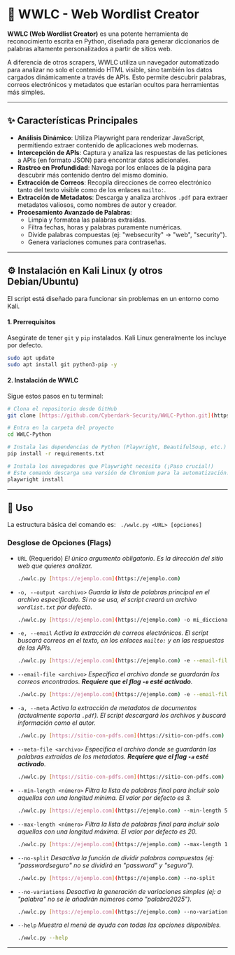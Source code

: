 # 🐍 WWLC - Web Wordlist Creator

**WWLC (Web Wordlist Creator)** es una potente herramienta de reconocimiento escrita en Python, diseñada para generar diccionarios de palabras altamente personalizados a partir de sitios web.

A diferencia de otros scrapers, WWLC utiliza un navegador automatizado para analizar no solo el contenido HTML visible, sino también los datos cargados dinámicamente a través de APIs. Esto permite descubrir palabras, correos electrónicos y metadatos que estarían ocultos para herramientas más simples.

---

## ✨ Características Principales

* **Análisis Dinámico**: Utiliza Playwright para renderizar JavaScript, permitiendo extraer contenido de aplicaciones web modernas.
* **Intercepción de APIs**: Captura y analiza las respuestas de las peticiones a APIs (en formato JSON) para encontrar datos adicionales.
* **Rastreo en Profundidad**: Navega por los enlaces de la página para descubrir más contenido dentro del mismo dominio.
* **Extracción de Correos**: Recopila direcciones de correo electrónico tanto del texto visible como de los enlaces `mailto:`.
* **Extracción de Metadatos**: Descarga y analiza archivos `.pdf` para extraer metadatos valiosos, como nombres de autor y creador.
* **Procesamiento Avanzado de Palabras**:
    * Limpia y formatea las palabras extraídas.
    * Filtra fechas, horas y palabras puramente numéricas.
    * Divide palabras compuestas (ej: "websecurity" -> "web", "security").
    * Genera variaciones comunes para contraseñas.

---

## ⚙️ Instalación en Kali Linux (y otros Debian/Ubuntu)

El script está diseñado para funcionar sin problemas en un entorno como Kali.

#### 1. Prerrequisitos
Asegúrate de tener `git` y `pip` instalados. Kali Linux generalmente los incluye por defecto.
```bash
sudo apt update
sudo apt install git python3-pip -y
```

#### 2. Instalación de WWLC
Sigue estos pasos en tu terminal:

```bash
# Clona el repositorio desde GitHub
git clone [https://github.com/Cyberdark-Security/WWLC-Python.git](https://github.com/Cyberdark-Security/WWLC-Python.git)

# Entra en la carpeta del proyecto
cd WWLC-Python

# Instala las dependencias de Python (Playwright, BeautifulSoup, etc.)
pip install -r requirements.txt

# Instala los navegadores que Playwright necesita (¡Paso crucial!)
# Este comando descarga una versión de Chromium para la automatización.
playwright install
```

---

## 🚀 Uso

La estructura básica del comando es: ` ./wwlc.py <URL> [opciones]`

### Desglose de Opciones (Flags)

* `URL` (Requerido)
    _El único argumento obligatorio. Es la dirección del sitio web que quieres analizar._
    ```bash
    ./wwlc.py [https://ejemplo.com](https://ejemplo.com)
    ```

* `-o, --output <archivo>`
    _Guarda la lista de palabras principal en el archivo especificado. Si no se usa, el script creará un archivo `wordlist.txt` por defecto._
    ```bash
    ./wwlc.py [https://ejemplo.com](https://ejemplo.com) -o mi_diccionario.txt
    ```

* `-e, --email`
    _Activa la extracción de correos electrónicos. El script buscará correos en el texto, en los enlaces `mailto:` y en las respuestas de las APIs._
    ```bash
    ./wwlc.py [https://ejemplo.com](https://ejemplo.com) -e --email-file correos.txt
    ```

* `--email-file <archivo>`
    _Especifica el archivo donde se guardarán los correos encontrados. **Requiere que el flag `-e` esté activado**._
    ```bash
    ./wwlc.py [https://ejemplo.com](https://ejemplo.com) -e --email-file emails_encontrados.txt
    ```

* `-a, --meta`
    _Activa la extracción de metadatos de documentos (actualmente soporta `.pdf`). El script descargará los archivos y buscará información como el autor._
    ```bash
    ./wwlc.py [https://sitio-con-pdfs.com](https://sitio-con-pdfs.com) -a --meta-file usuarios.txt
    ```

* `--meta-file <archivo>`
    _Especifica el archivo donde se guardarán las palabras extraídas de los metadatos. **Requiere que el flag `-a` esté activado**._
    ```bash
    ./wwlc.py [https://sitio-con-pdfs.com](https://sitio-con-pdfs.com) -a --meta-file meta_palabras.txt
    ```

* `--min-length <número>`
    _Filtra la lista de palabras final para incluir solo aquellas con una longitud mínima. El valor por defecto es 3._
    ```bash
    ./wwlc.py [https://ejemplo.com](https://ejemplo.com) --min-length 5
    ```

* `--max-length <número>`
    _Filtra la lista de palabras final para incluir solo aquellas con una longitud máxima. El valor por defecto es 20._
    ```bash
    ./wwlc.py [https://ejemplo.com](https://ejemplo.com) --max-length 10
    ```

* `--no-split`
    _Desactiva la función de dividir palabras compuestas (ej: "passwordseguro" no se dividirá en "password" y "seguro")._
    ```bash
    ./wwlc.py [https://ejemplo.com](https://ejemplo.com) --no-split
    ```

* `--no-variations`
    _Desactiva la generación de variaciones simples (ej: a "palabra" no se le añadirán números como "palabra2025")._
    ```bash
    ./wwlc.py [https://ejemplo.com](https://ejemplo.com) --no-variations
    ```

* `--help`
    _Muestra el menú de ayuda con todas las opciones disponibles._
    ```bash
    ./wwlc.py --help
    ```
---

##